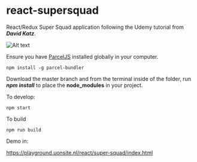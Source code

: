 # react-supersquad
React/Redux Super Squad application following the Udemy tutorial from ***David Katz***.

![Alt text](https://playground.uonsite.nl/react/super-squad/super-squad.jpg "super squad scheme")

Ensure you have [ParcelJS](https://parceljs.org/ "ParcelJS") installed globally in your computer.

```
npm install -g parcel-bundler
```
Download the master branch and from the terminal inside of the folder, run ***npm install*** to place the __node_modules__ in your project.

To develop:
```
npm start
```

To build
```
npm run build
```

Demo in:

https://playground.uonsite.nl/react/super-squad/index.html



